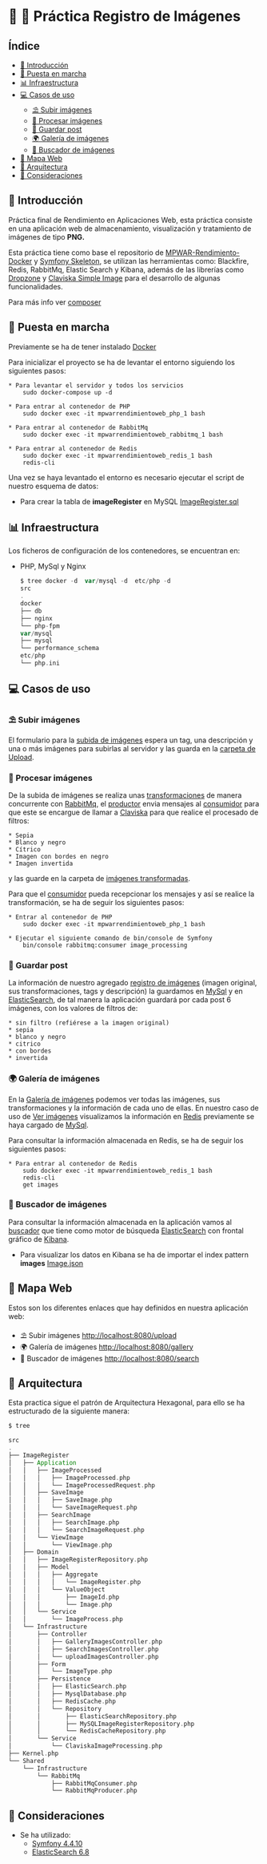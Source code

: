 # 🎥 👀 Práctica Registro de Imágenes

## Índice

* [🎉 Introducción](#-introduccion)
* [🐳 Puesta en marcha](#-inicializacion)
* [📊 Infraestructura](#-infraestructura)
* [💻 Casos de uso](#-casos-de-uso)
    * [⛱ Subir imágenes](#-subir-imagenes)
    * [🔗 Procesar imágenes](#-procesar-imagenes)
    * [🏪 Guardar post](#-guardar-post)
    * [🌍 Galería de imágenes](#-galeria-imagenes)
    * [🎰 Buscador de imágenes](#-buscador-imagenes)
* [👀 Mapa Web](#mapa-web)    
* [🚀 Arquitectura](#-arquitectura)
* [🤔 Consideraciones](#-consideraciones)

## 🎉 Introducción

Práctica final de Rendimiento en Aplicaciones Web, esta práctica consiste en una aplicación web de almacenamiento, visualización y tratamiento de imágenes de tipo **PNG.**

Esta práctica tiene como base el repositorio de [MPWAR-Rendimiento-Docker](https://github.com/rubencougil/mpwar-rendimiento-docker) y [Symfony Skeleton](https://symfony.com/doc/4.1/setup.html), se utilizan las herramientas como: 
 Blackfire, Redis, RabbitMq, Elastic Search y Kibana, además de las librerías como [Dropzone](https://www.dropzonejs.com/) y [Claviska Simple Image](https://packagist.org/packages/claviska/simpleimage) para el desarrollo de algunas funcionalidades. 

Para más info ver [composer](composer.json)

## 🐳 Puesta en marcha

Previamente se ha de tener instalado [Docker](https://www.docker.com/get-started)

Para inicializar el proyecto se ha de levantar el entorno siguiendo los siguientes pasos:

    * Para levantar el servidor y todos los servicios   
        sudo docker-compose up -d
    
    * Para entrar al contenedor de PHP
        sudo docker exec -it mpwarrendimientoweb_php_1 bash
    
    * Para entrar al contenedor de RabbitMq
        sudo docker exec -it mpwarrendimientoweb_rabbitmq_1 bash
        
    * Para entrar al contenedor de Redis
        sudo docker exec -it mpwarrendimientoweb_redis_1 bash
        redis-cli
        

Una vez se haya levantado el entorno es necesario ejecutar el script de nuestro esquema de datos:

*   Para crear la tabla de **imageRegister** en MySQL  [ImageRegister.sql](docker/db/ImageRegister.sql)
        

        
## 📊 Infraestructura

Los ficheros de configuración de los contenedores, se encuentran en:
 
 * PHP, MySql y Nginx
 
    ```scala
    $ tree docker -d  var/mysql -d  etc/php -d    
    src
    .
   docker
   ├── db
   ├── nginx
   └── php-fpm
   var/mysql   
   ├── mysql
   └── performance_schema
   etc/php
   └── php.ini
    ```
 
## 💻 Casos de uso 

### ⛱ Subir imágenes  

El formulario para la [subida de imágenes](src/ImageRegister/Infrastructure/Controller/UploadImagesController.php) espera un tag, una descripción y una o más imágenes para subirlas al servidor y las guarda en la [carpeta de Upload](public/assets/uploads). 

### 🔗 Procesar imágenes

De la subida de imágenes se realiza unas [transformaciones](src/ImageRegister/Application/ImageProcessed/ImageProcessed.php) de manera concurrente con [RabbitMq](http://localhost:15672/), el [productor](src/Shared/Infrastructure/RabbitMq/RabbitMqProducer.php) 
envia mensajes al [consumidor](src/Shared/Infrastructure/RabbitMq/RabbitMqConsumer.php) para que este se encargue de llamar a [Claviska](src/ImageRegister/Infrastructure/Service/ClaviskaImageProcessing.php)
para que realice el procesado de filtros:

    * Sepia
    * Blanco y negro
    * Cítrico
    * Imagen con bordes en negro  
    * Imagen invertida  
  
 y las guarde en la carpeta de [imágenes transformadas](public/assets/img).
 
 Para que el [consumidor](src/Shared/Infrastructure/RabbitMq/RabbitMqConsumer.php) pueda recepcionar los mensajes  y así se realice la transformación, se ha de seguir los siguientes pasos:
 
    * Entrar al contenedor de PHP
        sudo docker exec -it mpwarrendimientoweb_php_1 bash
        
    * Ejecutar el siguiente comando de bin/console de Symfony
        bin/console rabbitmq:consumer image_processing
        
        
### 🏪 Guardar post

La información de nuestro agregado [registro de imágenes](src/ImageRegister/Domain/Model/Aggregate/ImageRegister.php) (imagen original, sus transformaciones, tags y descripción) la guardamos en [MySql](src/ImageRegister/Infrastructure/Persistence/Repository/MySQLImageRegisterRepository.php)
y en [ElasticSearch](src/ImageRegister/Infrastructure/Persistence/Repository/ElasticSearchRepository.php), de tal manera la aplicación guardará por cada post 6 imágenes, con los valores de filtros de:

    * sin filtro (refiérese a la imagen original)
    * sepia
    * blanco y negro
    * citrico
    * con bordes  
    * invertida  
    
### 🌍 Galería de imágenes

En la [Galería de imágenes](src/ImageRegister/Infrastructure/Controller/GalleryImagesController.php) podemos ver todas las imágenes, sus transformaciones y la información de cada uno de ellas. En nuestro caso de uso de [Ver imágenes](src/ImageRegister/Application/ViewImage/ViewImage.php)  visualizamos la información en [Redis](src/ImageRegister/Infrastructure/Persistence/Repository/RedisCacheRepository.php) previamente se haya cargado de [MySql](src/ImageRegister/Infrastructure/Persistence/Repository/MySQLImageRegisterRepository.php).

Para consultar la información almacenada en Redis, se ha de seguir los siguientes pasos: 

    * Para entrar al contenedor de Redis
        sudo docker exec -it mpwarrendimientoweb_redis_1 bash
        redis-cli
        get images
    
### 🎰 Buscador de imágenes

Para consultar la información almacenada en la aplicación vamos al [buscador](rc/ImageRegister/Infrastructure/Controller/SearchImagesCcontroller.php) que tiene como motor de búsqueda [ElasticSearch](http://localhost:9200/)
con frontal gráfico de [Kibana](http://localhost:5601/app/kibana). 

*   Para visualizar los datos en Kibana se ha de importar el index pattern **images** [Image.json](docker/db/images.json)


## 👀 Mapa Web
Estos son los diferentes enlaces que hay definidos en nuestra aplicación web:  

 * ⛱ Subir imágenes  [http://localhost:8080/upload](http://localhost:8080/upload) 
 * 🌍 Galería de imágenes [http://localhost:8080/gallery](http://localhost:8080/gallery)
 * 🎰 Buscador de imágenes [http://localhost:8080/search](http://localhost:8080/search)



## 🚀 Arquitectura
Esta practica sigue el patrón de Arquitectura Hexagonal, para ello se ha estructurado de la siguiente  manera:

```scala
$ tree

src
.
├── ImageRegister
│   ├── Application
│   │   ├── ImageProcessed
│   │   │   ├── ImageProcessed.php
│   │   │   └── ImageProcessedRequest.php
│   │   ├── SaveImage
│   │   │   ├── SaveImage.php
│   │   │   └── SaveImageRequest.php
│   │   ├── SearchImage
│   │   │   ├── SearchImage.php
│   │   │   └── SearchImageRequest.php
│   │   └── ViewImage
│   │       └── ViewImage.php
│   ├── Domain
│   │   ├── ImageRegisterRepository.php
│   │   ├── Model
│   │   │   ├── Aggregate
│   │   │   │   └── ImageRegister.php
│   │   │   └── ValueObject
│   │   │       ├── ImageId.php
│   │   │       └── Image.php
│   │   └── Service
│   │       └── ImageProcess.php
│   └── Infrastructure
│       ├── Controller
│       │   ├── GalleryImagesController.php
│       │   ├── SearchImagesController.php
│       │   └── uploadImagesController.php
│       ├── Form
│       │   └── ImageType.php
│       ├── Persistence
│       │   ├── ElasticSearch.php
│       │   ├── MysqlDatabase.php
│       │   ├── RedisCache.php
│       │   └── Repository
│       │       ├── ElasticSearchRepository.php
│       │       ├── MySQLImageRegisterRepository.php
│       │       └── RedisCacheRepository.php
│       └── Service
│           └── ClaviskaImageProcessing.php
├── Kernel.php
└── Shared
    └── Infrastructure
        └── RabbitMq
            ├── RabbitMqConsumer.php
            └── RabbitMqProducer.php
```

## 🤔 Consideraciones

*  Se ha utilizado:
    *   [Symfony 4.4.10](https://symfony.com/doc/4.4/index.html)
    *   [ElasticSearch 6.8](https://www.elastic.co/guide/en/elastic-stack/6.8/elastic-stack.html) 
        
